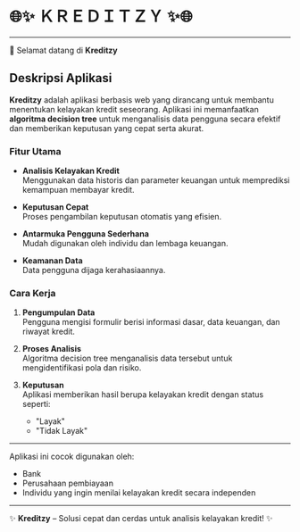 # 🌐✨ **ＫＲＥＤＩＴＺＹ** ✨🌐

---

👋 Selamat datang di **Kreditzy**

## Deskripsi Aplikasi

**Kreditzy** adalah aplikasi berbasis web yang dirancang untuk membantu menentukan kelayakan kredit seseorang. Aplikasi ini memanfaatkan **algoritma decision tree** untuk menganalisis data pengguna secara efektif dan memberikan keputusan yang cepat serta akurat.

### Fitur Utama

- **Analisis Kelayakan Kredit**  
  Menggunakan data historis dan parameter keuangan untuk memprediksi kemampuan membayar kredit.

- **Keputusan Cepat**  
  Proses pengambilan keputusan otomatis yang efisien.

- **Antarmuka Pengguna Sederhana**  
  Mudah digunakan oleh individu dan lembaga keuangan.

- **Keamanan Data**  
  Data pengguna dijaga kerahasiaannya.

### Cara Kerja

1. **Pengumpulan Data**  
   Pengguna mengisi formulir berisi informasi dasar, data keuangan, dan riwayat kredit.

2. **Proses Analisis**  
   Algoritma decision tree menganalisis data tersebut untuk mengidentifikasi pola dan risiko.

3. **Keputusan**  
   Aplikasi memberikan hasil berupa kelayakan kredit dengan status seperti:
    - "Layak"
    - "Tidak Layak"

---

Aplikasi ini cocok digunakan oleh:

- Bank
- Perusahaan pembiayaan
- Individu yang ingin menilai kelayakan kredit secara independen

---

✨ **Kreditzy** – Solusi cepat dan cerdas untuk analisis kelayakan kredit! ✨
